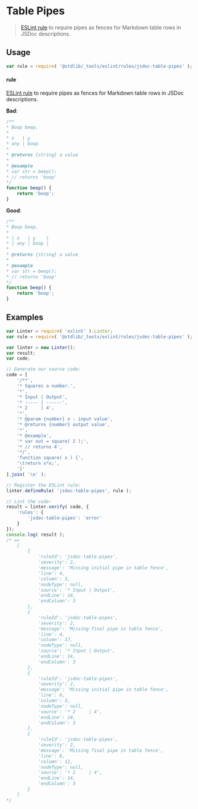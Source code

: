# Table Pipes

> [ESLint rule][eslint-rules] to require pipes as fences for Markdown table rows in JSDoc descriptions.

<section class="intro">

</section>

<!-- /.intro -->

<section class="usage">

## Usage

```javascript
var rule = require( '@stdlib/_tools/eslint/rules/jsdoc-table-pipes' );
```

#### rule

[ESLint rule][eslint-rules] to require pipes as fences for Markdown table rows in JSDoc descriptions.

**Bad**:

<!-- eslint-disable stdlib/jsdoc-table-pipes, stdlib/jsdoc-markdown-remark -->

```javascript
/**
* Boop beep.
*
* x   | y
* any | boop
*
* @returns {string} a value
*
* @example
* var str = beep();
* // returns 'boop'
*/
function beep() {
    return 'boop';
}
```

**Good**:

```javascript
/**
* Boop beep.
*
* | x   | y    |
* | any | boop |
*
* @returns {string} a value
*
* @example
* var str = beep();
* // returns 'boop'
*/
function beep() {
    return 'boop';
}
```

</section>

<!-- /.usage -->

<section class="examples">

## Examples

<!-- eslint no-undef: "error" -->

```javascript
var Linter = require( 'eslint' ).Linter;
var rule = require( '@stdlib/_tools/eslint/rules/jsdoc-table-pipes' );

var linter = new Linter();
var result;
var code;

// Generate our source code:
code = [
    '/**',
    '* Squares a number.',
    '*',
    '* Input | Output',
    '* ----- | ------',
    '* 2     | 4',
    '*',
    '* @param {number} x - input value',
    '* @returns {number} output value',
    '*',
    '* @example',
    '* var out = square( 2 );',
    '* // returns 4',
    '*/',
    'function square( x ) {',
    '\treturn x*x;',
    '}'
].join( '\n' );

// Register the ESLint rule:
linter.defineRule( 'jsdoc-table-pipes', rule );

// Lint the code:
result = linter.verify( code, {
    'rules': {
        'jsdoc-table-pipes': 'error'
    }
});
console.log( result );
/* =>
    [
        {
            'ruleId': 'jsdoc-table-pipes',
            'severity': 2,
            'message': 'Missing initial pipe in table fence',
            'line': 4,
            'column': 3,
            'nodeType': null,
            'source': '* Input | Output',
            'endLine': 14,
            'endColumn': 3
        },
        {
            'ruleId': 'jsdoc-table-pipes',
            'severity': 2,
            'message': 'Missing final pipe in table fence',
            'line': 4,
            'column': 17,
            'nodeType': null,
            'source': '* Input | Output',
            'endLine': 14,
            'endColumn': 3
        },
        {
            'ruleId': 'jsdoc-table-pipes',
            'severity': 2,
            'message': 'Missing initial pipe in table fence',
            'line': 6,
            'column': 3,
            'nodeType': null,
            'source': '* 2     | 4',
            'endLine': 14,
            'endColumn': 3
        },
        {
            'ruleId': 'jsdoc-table-pipes',
            'severity': 2,
            'message': 'Missing final pipe in table fence',
            'line': 6,
            'column': 12,
            'nodeType': null,
            'source': '* 2     | 4',
            'endLine': 14,
            'endColumn': 3
        }
    ]
*/
```

</section>

<!-- /.examples -->

<section class="links">

[eslint-rules]: https://eslint.org/docs/developer-guide/working-with-rules

</section>

<!-- /.links -->
